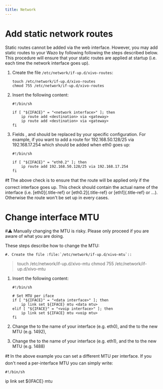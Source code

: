 ```yaml
---
title: Network
---
```


Add static network routes
=========================

Static routes cannot be added via the web interface. However, you may
add static routes to your Wazo by following following the steps
described below. This procedure will ensure that your static routes are
applied at startup (i.e. each time the network interface goes up).

1.  Create the file `/etc/network/if-up.d/xivo-routes`:

        touch /etc/network/if-up.d/xivo-routes
        chmod 755 /etc/network/if-up.d/xivo-routes

2.  Insert the following content:

        #!/bin/sh

        if [ "${IFACE}" = "<network interface>" ]; then
            ip route add <destination> via <gateway>
            ip route add <destination> via <gateway>
        fi

3.  Fields <network interface>, <destination> and <gateway> should
    be replaced by your specific configuration. For example, if you want
    to add a route for 192.168.50.128/25 via 192.168.17.254 which should
    be added when eth0 goes up:

        #!/bin/sh

        if [ "${IFACE}" = "eth0.2" ]; then
            ip route add 192.168.50.128/25 via 192.168.17.254
        fi

#:exclamation: The above check is to ensure that the route will be applied only if the
correct interface goes up. This check should contain the actual name of
the interface (i.e. [eth0]{.title-ref} or [eth0.2]{.title-ref} or
[eth1]{.title-ref} or ...). Otherwise the route won't be set up in
every cases.

Change interface MTU
====================

#:warning: Manually changing the MTU is risky. Please only proceed if you are aware
of what you are doing.

These steps describe how to change the MTU:

    #. Create the file :file:`/etc/network/if-up.d/xivo-mtu`::

> touch /etc/network/if-up.d/xivo-mtu chmod 755
> /etc/network/if-up.d/xivo-mtu

1.  Insert the following content:

        #!/bin/sh

        # Set MTU per iface
        if [ "${IFACE}" = "<data interface>" ]; then
            ip link set ${IFACE} mtu <data mtu>
        elif [ "${IFACE}" = "<voip interface>" ]; then
            ip link set ${IFACE} mtu <voip mtu>
        fi

2.  Change the *<data interface>* to the name of your interface (e.g.
    eth0), and the *<data mtu>* to the new MTU (e.g. 1492),
3.  Change the *<voip interface>* to the name of your interface (e.g.
    eth1), and the *<voip mtu>* to the new MTU (e.g. 1488)

#:exclamation: In the above example you can set a different MTU per interface. If you
don't need a per-interface MTU you can simply write:

    #!/bin/sh

ip link set ${IFACE} mtu <my mtu>
